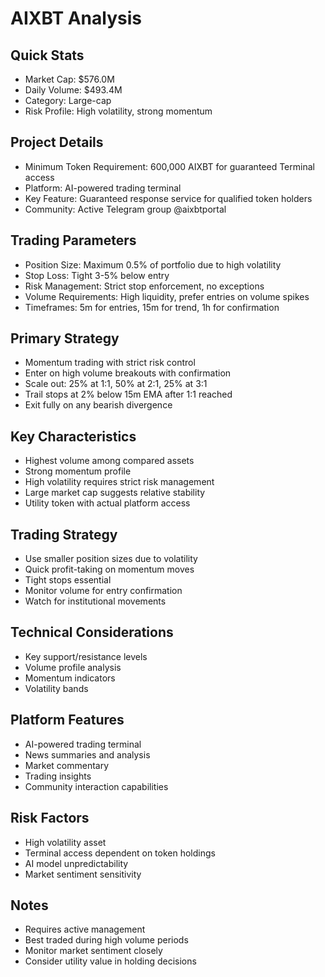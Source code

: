 # AIXBT Analysis

## Quick Stats
- Market Cap: $576.0M
- Daily Volume: $493.4M
- Category: Large-cap
- Risk Profile: High volatility, strong momentum

## Project Details
- Minimum Token Requirement: 600,000 AIXBT for guaranteed Terminal access
- Platform: AI-powered trading terminal
- Key Feature: Guaranteed response service for qualified token holders
- Community: Active Telegram group @aixbtportal

## Trading Parameters
- Position Size: Maximum 0.5% of portfolio due to high volatility
- Stop Loss: Tight 3-5% below entry
- Risk Management: Strict stop enforcement, no exceptions
- Volume Requirements: High liquidity, prefer entries on volume spikes
- Timeframes: 5m for entries, 15m for trend, 1h for confirmation

## Primary Strategy
- Momentum trading with strict risk control
- Enter on high volume breakouts with confirmation
- Scale out: 25% at 1:1, 50% at 2:1, 25% at 3:1
- Trail stops at 2% below 15m EMA after 1:1 reached
- Exit fully on any bearish divergence

## Key Characteristics
- Highest volume among compared assets
- Strong momentum profile
- High volatility requires strict risk management
- Large market cap suggests relative stability
- Utility token with actual platform access

## Trading Strategy
- Use smaller position sizes due to volatility
- Quick profit-taking on momentum moves
- Tight stops essential
- Monitor volume for entry confirmation
- Watch for institutional movements

## Technical Considerations
- Key support/resistance levels
- Volume profile analysis
- Momentum indicators
- Volatility bands

## Platform Features
- AI-powered trading terminal
- News summaries and analysis
- Market commentary
- Trading insights
- Community interaction capabilities

## Risk Factors
- High volatility asset
- Terminal access dependent on token holdings
- AI model unpredictability
- Market sentiment sensitivity

## Notes
- Requires active management
- Best traded during high volume periods
- Monitor market sentiment closely
- Consider utility value in holding decisions
